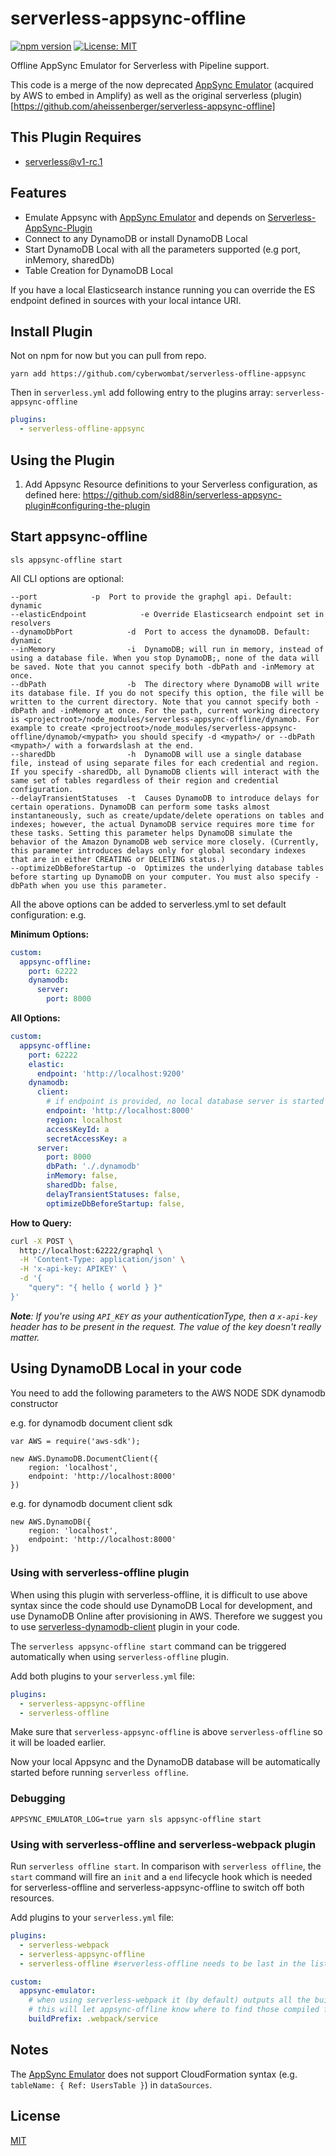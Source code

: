 # serverless-appsync-offline

[![npm version](https://badge.fury.io/js/serverless-appsync-offline.svg)](https://badge.fury.io/js/serverless-appsync-offline)
[![License: MIT](https://img.shields.io/badge/License-MIT-yellow.svg)](https://opensource.org/licenses/MIT)

Offline AppSync Emulator for Serverless with Pipeline support.

This code is a merge of the now deprecated [AppSync Emulator](https://github.com/ConduitVC/aws-utils/tree/appsync/packages/appsync-emulator-serverless) (acquired by AWS to embed in Amplify) as well as the original serverless (plugin)[https://github.com/aheissenberger/serverless-appsync-offline]

## This Plugin Requires

- serverless@v1-rc.1

## Features

- Emulate Appsync with [AppSync Emulator](https://github.com/ConduitVC/aws-utils/tree/appsync/packages/appsync-emulator-serverless) and depends on [Serverless-AppSync-Plugin](https://github.com/sid88in/serverless-appsync-plugin)
- Connect to any DynamoDB or install DynamoDB Local
- Start DynamoDB Local with all the parameters supported (e.g port, inMemory, sharedDb)
- Table Creation for DynamoDB Local

If you have a local Elasticsearch instance running you can override the ES endpoint defined in sources with your local intance URI.

## Install Plugin

Not on npm for now but you can pull from repo.

`yarn add https://github.com/cyberwombat/serverless-offline-appsync`

Then in `serverless.yml` add following entry to the plugins array: `serverless-appsync-offline`

```yml
plugins:
  - serverless-offline-appsync
```

## Using the Plugin

1. Add Appsync Resource definitions to your Serverless configuration, as defined here: https://github.com/sid88in/serverless-appsync-plugin#configuring-the-plugin

## Start appsync-offline

`sls appsync-offline start`

All CLI options are optional:

```
--port  		  -p  Port to provide the graphgl api. Default: dynamic
--elasticEndpoint            -e Override Elasticsearch endpoint set in resolvers
--dynamoDbPort            -d  Port to access the dynamoDB. Default: dynamic
--inMemory                -i  DynamoDB; will run in memory, instead of using a database file. When you stop DynamoDB;, none of the data will be saved. Note that you cannot specify both -dbPath and -inMemory at once.
--dbPath                  -b  The directory where DynamoDB will write its database file. If you do not specify this option, the file will be written to the current directory. Note that you cannot specify both -dbPath and -inMemory at once. For the path, current working directory is <projectroot>/node_modules/serverless-appsync-offline/dynamob. For example to create <projectroot>/node_modules/serverless-appsync-offline/dynamob/<mypath> you should specify -d <mypath>/ or --dbPath <mypath>/ with a forwardslash at the end.
--sharedDb                -h  DynamoDB will use a single database file, instead of using separate files for each credential and region. If you specify -sharedDb, all DynamoDB clients will interact with the same set of tables regardless of their region and credential configuration.
--delayTransientStatuses  -t  Causes DynamoDB to introduce delays for certain operations. DynamoDB can perform some tasks almost instantaneously, such as create/update/delete operations on tables and indexes; however, the actual DynamoDB service requires more time for these tasks. Setting this parameter helps DynamoDB simulate the behavior of the Amazon DynamoDB web service more closely. (Currently, this parameter introduces delays only for global secondary indexes that are in either CREATING or DELETING status.)
--optimizeDbBeforeStartup -o  Optimizes the underlying database tables before starting up DynamoDB on your computer. You must also specify -dbPath when you use this parameter.
```

All the above options can be added to serverless.yml to set default configuration: e.g.

**Minimum Options:**

```yml
custom:
  appsync-offline:
    port: 62222
    dynamodb:
      server:
        port: 8000
```

**All Options:**

```yml
custom:
  appsync-offline:
    port: 62222
    elastic:
      endpoint: 'http://localhost:9200'
    dynamodb:
      client:
        # if endpoint is provided, no local database server is started and and appsync connects to the endpoint - e.g. serverless-dynamodb-local
        endpoint: 'http://localhost:8000'
        region: localhost
        accessKeyId: a
        secretAccessKey: a
      server:
        port: 8000
        dbPath: './.dynamodb'
        inMemory: false,
        sharedDb: false,
        delayTransientStatuses: false,
        optimizeDbBeforeStartup: false,
```

**How to Query:**

```sh
curl -X POST \
  http://localhost:62222/graphql \
  -H 'Content-Type: application/json' \
  -H 'x-api-key: APIKEY' \
  -d '{
	"query": "{ hello { world } }"
}'
```

_**Note**: If you're using `API_KEY` as your authenticationType, then a `x-api-key` header has to be present in the request. The value of the key doesn't really matter._

## Using DynamoDB Local in your code

You need to add the following parameters to the AWS NODE SDK dynamodb constructor

e.g. for dynamodb document client sdk

```
var AWS = require('aws-sdk');
```

```
new AWS.DynamoDB.DocumentClient({
    region: 'localhost',
    endpoint: 'http://localhost:8000'
})
```

e.g. for dynamodb document client sdk

```
new AWS.DynamoDB({
    region: 'localhost',
    endpoint: 'http://localhost:8000'
})
```

### Using with serverless-offline plugin

When using this plugin with serverless-offline, it is difficult to use above syntax since the code should use DynamoDB Local for development, and use DynamoDB Online after provisioning in AWS. Therefore we suggest you to use [serverless-dynamodb-client](https://github.com/99xt/serverless-dynamodb-client) plugin in your code.

The `serverless appsync-offline start` command can be triggered automatically when using `serverless-offline` plugin.

Add both plugins to your `serverless.yml` file:

```yaml
plugins:
  - serverless-appsync-offline
  - serverless-offline
```

Make sure that `serverless-appsync-offline` is above `serverless-offline` so it will be loaded earlier.

Now your local Appsync and the DynamoDB database will be automatically started before running `serverless offline`.

### Debugging

`APPSYNC_EMULATOR_LOG=true yarn sls appsync-offline start`

### Using with serverless-offline and serverless-webpack plugin

Run `serverless offline start`. In comparison with `serverless offline`, the `start` command will fire an `init` and a `end` lifecycle hook which is needed for serverless-offline and serverless-appsync-offline to switch off both resources.

Add plugins to your `serverless.yml` file:

```yaml
plugins:
  - serverless-webpack
  - serverless-appsync-offline
  - serverless-offline #serverless-offline needs to be last in the list

custom:
  appsync-emulator:
    # when using serverless-webpack it (by default) outputs all the build assets to `<projectRoot>/.webpack/service`
    # this will let appsync-offline know where to find those compiled files
    buildPrefix: .webpack/service
```

## Notes

The [AppSync Emulator](https://github.com/ConduitVC/aws-utils/tree/appsync/packages/appsync-emulator-serverless) does not support CloudFormation syntax (e.g. `tableName: { Ref: UsersTable }`) in `dataSources`.

## License

[MIT](LICENSE)
